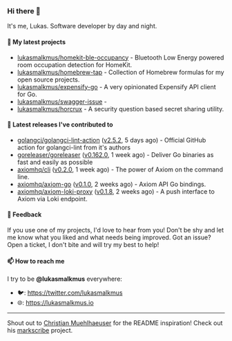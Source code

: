 ### Hi there 👋

It's me, Lukas. Software developer by day and night.

#### 🌱 My latest projects

- [lukasmalkmus/homekit-ble-occupancy](https://github.com/lukasmalkmus/homekit-ble-occupancy) - Bluetooth Low Energy powered room occupation detection for HomeKit.
- [lukasmalkmus/homebrew-tap](https://github.com/lukasmalkmus/homebrew-tap) - Collection of Homebrew formulas for my open source projects.
- [lukasmalkmus/expensify-go](https://github.com/lukasmalkmus/expensify-go) - A very opinionated Expensify API client for Go.
- [lukasmalkmus/swagger-issue](https://github.com/lukasmalkmus/swagger-issue) - 
- [lukasmalkmus/horcrux](https://github.com/lukasmalkmus/horcrux) - A security question based secret sharing utility.

#### 🔭 Latest releases I've contributed to

- [golangci/golangci-lint-action](https://github.com/golangci/golangci-lint-action) ([v2.5.2](https://github.com/golangci/golangci-lint-action/releases/tag/v2.5.2), 5 days ago) - Official GitHub action for golangci-lint from it&#39;s authors
- [goreleaser/goreleaser](https://github.com/goreleaser/goreleaser) ([v0.162.0](https://github.com/goreleaser/goreleaser/releases/tag/v0.162.0), 1 week ago) - Deliver Go binaries as fast and easily as possible
- [axiomhq/cli](https://github.com/axiomhq/cli) ([v0.2.0](https://github.com/axiomhq/cli/releases/tag/v0.2.0), 1 week ago) - The power of Axiom on the command line.
- [axiomhq/axiom-go](https://github.com/axiomhq/axiom-go) ([v0.1.0](https://github.com/axiomhq/axiom-go/releases/tag/v0.1.0), 2 weeks ago) - Axiom API Go bindings.
- [axiomhq/axiom-loki-proxy](https://github.com/axiomhq/axiom-loki-proxy) ([v0.1.8](https://github.com/axiomhq/axiom-loki-proxy/releases/tag/v0.1.8), 2 weeks ago) - A push interface to Axiom via Loki endpoint.

#### 💬 Feedback

If you use one of my projects, I'd love to hear from you! Don't be shy and let
me know what you liked and what needs being improved. Got an issue? Open a
ticket, I don't bite and will try my best to help!

#### 📫 How to reach me

I try to be **@lukasmalkmus** everywhere:

- 🐦: https://twitter.com/lukasmalkmus
- 🌐: https://lukasmalkmus.io

---

Shout out to [Christian Muehlhaeuser](https://github.com/muesli) for the README
inspiration! Check out his [markscribe](https://github.com/muesli/markscribe)
project.
